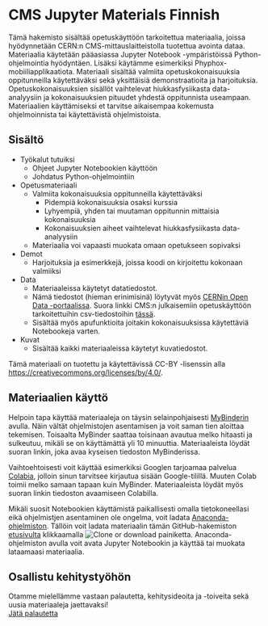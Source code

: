 # CMS Jupyter Materials Finnish
Tämä hakemisto sisältää opetuskäyttöön tarkoitettua materiaalia, joissa hyödynnetään CERN:n CMS-mittauslaitteistolla tuotettua avointa dataa. Materiaalia käytetään pääasiassa Jupyter Notebook -ympäristöissä Python-ohjelmointia hyödyntäen. Lisäksi käytämme esimerkiksi Phyphox-mobiiliapplikaatiota. Materiaali sisältää valmiita opetuskokonaisuuksia oppitunneilla käytettäväksi sekä yksittäisiä demonstraatioita ja harjoituksia. Opetuskokonaisuuksien sisällöt vaihtelevat hiukkasfysiikasta data-analyysiin ja kokonaisuuksien pituudet yhdestä oppitunnista useampaan. Materiaalien käyttämiseksi et tarvitse aikaisempaa kokemusta ohjelmoinnista tai käytettävistä ohjelmistoista.

## Sisältö
- Työkalut tutuiksi <br>
    - Ohjeet Jupyter Notebookien käyttöön
    - Johdatus Python-ohjelmointiin
- Opetusmateriaali
    - Valmiita kokonaisuuksia oppitunneilla käytettäväksi
        - Pidempiä kokonaisuuksia osaksi kurssia
        - Lyhyempiä, yhden tai muutaman oppitunnin mittaisia kokonaisuuksia
        - Kokonaisuuksien aiheet vaihtelevat hiukkasfysiikasta data-analyysiin
    - Materiaalia voi vapaasti muokata omaan opetukseen sopivaksi
- Demot
    - Harjoituksia ja esimerkkejä, joissa koodi on kirjoitettu kokonaan valmiiksi
- Data
    - Materiaaleissa käytetyt datatiedostot.
    - Nämä tiedostot (hieman erinimisinä) löytyvät myös [CERNin Open Data -portaalissa](http://opendata.web.cern.ch). Suora linkki CMS:n julkaisemiin opetuskäyttöön tarkoitettuihin csv-tiedostoihin [tässä](http://opendata.web.cern.ch/search?page=1&size=20&q=&subtype=Derived&type=Dataset&experiment=CMS&file_type=csv).
    - Sisältää myös apufunktioita joitakin kokonaisuuksissa käytettäviä Notebookeja varten.
- Kuvat
    - Sisältää kaikki materiaaleissa käytetyt kuvatiedostot.
  
Tämä materiaali on tuotettu ja käytettävissä CC-BY -lisenssin alla https://creativecommons.org/licenses/by/4.0/.

## Materiaalien käyttö
Helpoin tapa käyttää materiaaleja on täysin selainpohjaisesti [MyBinderin](https://mybinder.org/) avulla. Näin vältät ohjelmistojen asentamisen ja voit saman tien aloittaa tekemisen. Toisaalta MyBinder saattaa toisinaan avautua melko hitaasti ja sulkeutuu, mikäli se on käyttämättä yli 10 minuuttia. Materiaaleista löydät suoran linkin, joka avaa kyseisen tiedoston MyBinderissa.

Vaihtoehtoisesti voit käyttää esimerkiksi Googlen tarjoamaa palvelua [Colabia](https://colab.research.google.com/), jolloin sinun tarvitsee kirjautua sisään Google-tilillä. Muuten Colab toimii melko samaan tapaan kuin MyBinder. Materiaaleista löydät myös suoran linkin tiedoston avaamiseen Colabilla.

Mikäli suosit Notebookien käyttämistä paikallisesti omalla tietokoneellasi eikä ohjelmistjen asentaminen ole ongelma, voit ladata [Anaconda-ohjelmiston](https://www.anaconda.com/). Tällöin voit ladata materiaalin tämän GitHub-hakemiston [etusivulta](https://github.com/cms-opendata-education/cms-jupyter-materials-finnish) klikkaamalla ![Clone or download](https://github.com/cms-opendata-education/cms-opendata-education/blob/master/download.png) painiketta. Anaconda-ohjelmiston avulla voit avata Jupyter Notebookin ja käyttää tai muokata lataamaasi materiaalia.

## Osallistu kehitystyöhön
Otamme mielellämme vastaan palautetta, kehitysideoita ja -toiveita sekä uusia materiaaleja jaettavaksi! <br>
[Jätä palautetta](https://forms.gle/jEy26C3nBKLcuuGSA)
